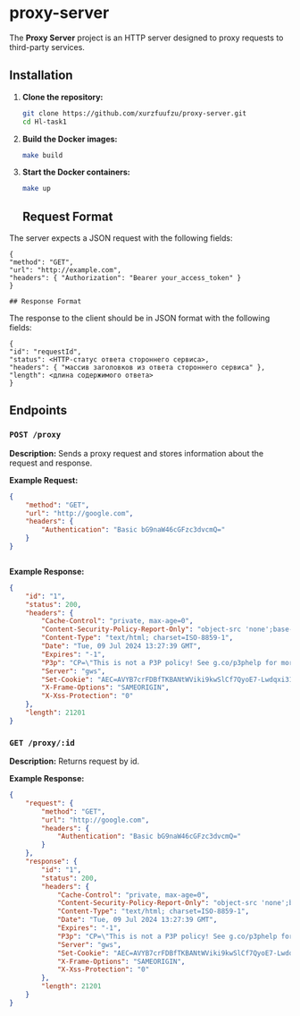# proxy-server

The **Proxy Server** project is an HTTP server designed to proxy requests to third-party services.


## Installation

1. **Clone the repository:**
   ```bash
   git clone https://github.com/xurzfuufzu/proxy-server.git
   cd Hl-task1
   ```
2. **Build the Docker images:**
   ```bash
   make build
   ```
3. **Start the Docker containers:**
   ```bash
   make up
   ```

    ## Request Format

The server expects a JSON request with the following fields:

```
{
"method": "GET",
"url": "http://example.com",
"headers": { "Authorization": "Bearer your_access_token" }
}
```

    ## Response Format

The response to the client should be in JSON format with the following fields:

```
{
"id": "requestId",
"status": <HTTP-статус ответа стороннего сервиса>,
"headers": { "массив заголовков из ответа стороннего сервиса" },
"length": <длина содержимого ответа>
}
```

## Endpoints

### `POST /proxy`

**Description:** Sends a proxy request and stores information about the request and response.

**Example Request:**
```json
{
    "method": "GET",
    "url": "http://google.com",
    "headers": { 
        "Authentication": "Basic bG9naW46cGFzc3dvcmQ="
    }   
}



```
**Example Response:**
```json
{
    "id": "1",
    "status": 200,
    "headers": {
        "Cache-Control": "private, max-age=0",
        "Content-Security-Policy-Report-Only": "object-src 'none';base-uri 'self';script-src 'nonce-XO0aV7UEKgS_meH_D2AKWg' 'strict-dynamic' 'report-sample' 'unsafe-eval' 'unsafe-inline' https: http:;report-uri https://csp.withgoogle.com/csp/gws/other-hp",
        "Content-Type": "text/html; charset=ISO-8859-1",
        "Date": "Tue, 09 Jul 2024 13:27:39 GMT",
        "Expires": "-1",
        "P3p": "CP=\"This is not a P3P policy! See g.co/p3phelp for more info.\"",
        "Server": "gws",
        "Set-Cookie": "AEC=AVYB7crFDBfTKBANtWViki9kwSlCf7QyoE7-Lwdqxi31w73vAmV_JrITNSQ; expires=Sun, 05-Jan-2025 13:27:39 GMT; path=/; domain=.google.com; Secure; HttpOnly; SameSite=lax",
        "X-Frame-Options": "SAMEORIGIN",
        "X-Xss-Protection": "0"
    },
    "length": 21201
}
```

### `GET /proxy/:id`
**Description:** Returns request by id.

**Example Response:**
```json
{
    "request": {
        "method": "GET",
        "url": "http://google.com",
        "headers": {
            "Authentication": "Basic bG9naW46cGFzc3dvcmQ="
        }
    },
    "response": {
        "id": "1",
        "status": 200,
        "headers": {
            "Cache-Control": "private, max-age=0",
            "Content-Security-Policy-Report-Only": "object-src 'none';base-uri 'self';script-src 'nonce-XO0aV7UEKgS_meH_D2AKWg' 'strict-dynamic' 'report-sample' 'unsafe-eval' 'unsafe-inline' https: http:;report-uri https://csp.withgoogle.com/csp/gws/other-hp",
            "Content-Type": "text/html; charset=ISO-8859-1",
            "Date": "Tue, 09 Jul 2024 13:27:39 GMT",
            "Expires": "-1",
            "P3p": "CP=\"This is not a P3P policy! See g.co/p3phelp for more info.\"",
            "Server": "gws",
            "Set-Cookie": "AEC=AVYB7crFDBfTKBANtWViki9kwSlCf7QyoE7-Lwdqxi31w73vAmV_JrITNSQ; expires=Sun, 05-Jan-2025 13:27:39 GMT; path=/; domain=.google.com; Secure; HttpOnly; SameSite=lax",
            "X-Frame-Options": "SAMEORIGIN",
            "X-Xss-Protection": "0"
        },
        "length": 21201
    }
}
```